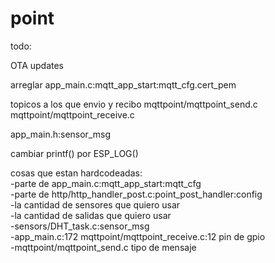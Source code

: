 # point

todo:

OTA updates

arreglar app_main.c:mqtt_app_start:mqtt_cfg.cert_pem

topicos a los que envio y recibo mqttpoint/mqttpoint_send.c mqttpoint/mqttpoint_receive.c

app_main.h:sensor_msg

cambiar printf() por ESP_LOG()

cosas que estan hardcodeadas:
<br>  -parte de app_main.c:mqtt_app_start:mqtt_cfg
<br>  -parte de http/http_handler_post.c:point_post_handler:config
<br>  -la cantidad de sensores que quiero usar
<br>  -la cantidad de salidas que quiero usar
<br>  -sensors/DHT_task.c:sensor_msg
<br>  -app_main.c:172 mqttpoint/mqttpoint_receive.c:12 pin de gpio
<br>  -mqttpoint/mqttpoint_send.c tipo de mensaje